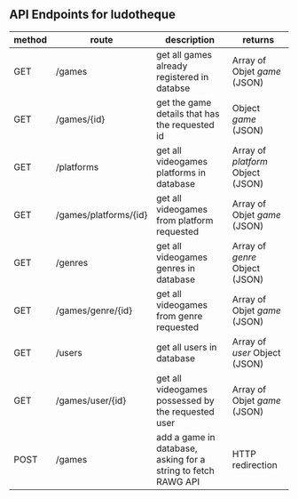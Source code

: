 ## API Endpoints for ludotheque

method | route | description | returns
-------- | ------ | ---------- | -------
GET | /games | get all games already registered in databse | Array of Objet _game_ (JSON)
GET | /games/{id} | get the game details that has the requested id | Object _game_ (JSON)
GET | /platforms | get all videogames platforms in database | Array of _platform_ Object (JSON)
GET | /games/platforms/{id} | get all videogames from platform requested | Array of Objet _game_ (JSON)
GET | /genres | get all videogames genres in database| Array of _genre_ Object (JSON)
GET | /games/genre/{id} | get all videogames from genre requested | Array of Objet _game_ (JSON)
GET | /users | get all users in database| Array of _user_ Object (JSON)
GET | /games/user/{id} | get all videogames possessed by the requested user | Array of Objet _game_ (JSON)
POST | /games | add a game in database, asking for a string to fetch RAWG API | HTTP redirection
